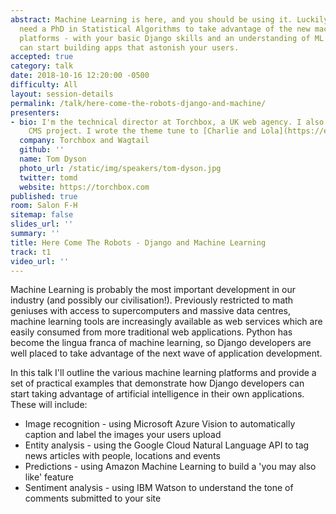 ```yaml
---
abstract: Machine Learning is here, and you should be using it. Luckily you don't
  need a PhD in Statistical Algorithms to take advantage of the new machine learning
  platforms - with your basic Django skills and an understanding of ML services you
  can start building apps that astonish your users.
accepted: true
category: talk
date: 2018-10-16 12:20:00 -0500
difficulty: All
layout: session-details
permalink: /talk/here-come-the-robots-django-and-machine/
presenters:
- bio: I'm the technical director at Torchbox, a UK web agency. I also run the Wagtail
    CMS project. I wrote the theme tune to [Charlie and Lola](https://en.wikipedia.org/wiki/Charlie_and_Lola).
  company: Torchbox and Wagtail
  github: ''
  name: Tom Dyson
  photo_url: /static/img/speakers/tom-dyson.jpg
  twitter: tomd
  website: https://torchbox.com
published: true
room: Salon F-H
sitemap: false
slides_url: ''
summary: ''
title: Here Come The Robots - Django and Machine Learning
track: t1
video_url: ''
---
```


Machine Learning is probably the most important development in our industry (and possibly our civilisation!). Previously restricted to math geniuses with access to supercomputers and massive data centres, machine learning tools are increasingly available as web services which are easily consumed from more traditional web applications. Python has become the lingua franca of machine learning, so Django developers are well placed to take advantage of the next wave of application development.

In this talk I'll outline the various machine learning platforms and provide a set of practical examples that demonstrate how Django developers can start taking advantage of artificial intelligence in their own applications. These will include:

 - Image recognition - using Microsoft Azure Vision to automatically caption and label the images your users upload
 - Entity analysis - using the Google Cloud Natural Language API to tag news articles with people, locations and events
 - Predictions - using Amazon Machine Learning to build a 'you may also like' feature
 - Sentiment analysis - using IBM Watson to understand the tone of comments submitted to your site